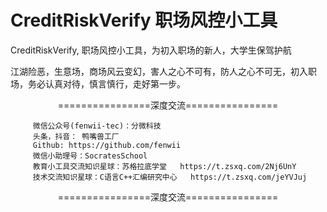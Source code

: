 # CreditRiskVerify 职场风控小工具
CreditRiskVerify, 职场风控小工具，为初入职场的新人，大学生保驾护航

江湖险恶，生意场，商场风云变幻，害人之心不可有，防人之心不可无，初入职场，务必认真对待，慎言慎行，走好第一步。


<p align="center">
================深度交流================
</p>


<p align="center">
  
		 微信公众号(fenwii-tec)：分微科技
		 头条，抖音： 鸭嘴兽工厂
		 Github: https://github.com/fenwii
		 微信小助理号：SocratesSchool
		 教育小工具交流知识星球：苏格拉底学堂   https://t.zsxq.com/2Nj6UnY 
		 技术交流知识星球：C语言C++汇编研究中心   https://t.zsxq.com/jeYVJuj
</p>  
<p align="center">
================深度交流================
</p>
